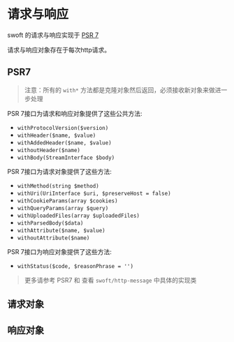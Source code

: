 # 请求与响应

swoft 的请求与响应实现于 [PSR 7](https://github.com/php-fig/http-message)

请求与响应对象存在于每次http请求。

## PSR7

> 注意：所有的 `with*` 方法都是克隆对象然后返回，必须接收新对象来做进一步处理

PSR 7接口为请求和响应对象提供了这些公共方法:

- `withProtocolVersion($version)`
- `withHeader($name, $value)`
- `withAddedHeader($name, $value)`
- `withoutHeader($name)`
- `withBody(StreamInterface $body)`

PSR 7接口为请求对象提供了这些方法:

- `withMethod(string $method)`
- `withUri(UriInterface $uri, $preserveHost = false)`
- `withCookieParams(array $cookies)`
- `withQueryParams(array $query)`
- `withUploadedFiles(array $uploadedFiles)`
- `withParsedBody($data)`
- `withAttribute($name, $value)`
- `withoutAttribute($name)`

PSR 7接口为响应对象提供了这些方法:

- `withStatus($code, $reasonPhrase = '')`

> 更多请参考 PSR7 和 查看 `swoft/http-message` 中具体的实现类

## 请求对象


## 响应对象
